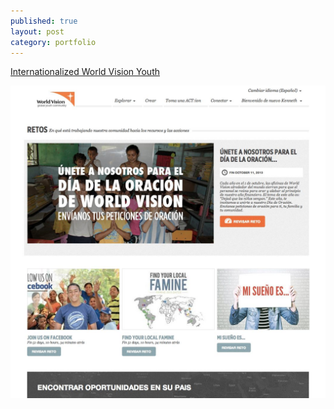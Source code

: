 ```yaml
---
published: true
layout: post
category: portfolio
---
```


[Internationalized World Vision Youth](/portfolio/wvy)

<!--more-->

![wvy](/images/wvy.png)